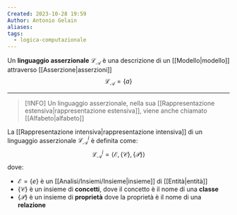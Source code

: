 ```yaml
---
Created: 2023-10-28 19:59
Author: Antonio Gelain
aliases: 
tags:
  - logica-computazionale
---
```


Un **linguaggio asserzionale** $\mathcal{L_{A}}$ è una descrizione di un [[Modello|modello]] attraverso [[Asserzione|asserzioni]] 
$$\mathcal{L_{A}} = \{ a \}$$

---
> [!INFO] Un linguaggio asserzionale, nella sua [[Rappresentazione estensiva|rappresentazione estensiva]], viene anche chiamato [[Alfabeto|alfabeto]]

La [[Rappresentazione intensiva|rappresentazione intensiva]] di un linguaggio asserzionale $\mathcal{L_{A}}^{i}$ è definita come:
$$\mathcal{L_{A}}^{i} = \langle \mathcal{E}, \{ \mathcal{C} \}, \{ \mathcal{P} \} \rangle$$
dove:
- $\mathcal{E} = \{ e \}$ è un [[Analisi/Insiemi/Insieme|insieme]] di [[Entità|entità]]
- $\{ \mathcal{C} \}$ è un insieme di **concetti**, dove il concetto è il nome di una **classe**
- $\{ \mathcal{P} \}$ è un insieme di **proprietà** dove la proprietà è il nome di una **relazione**